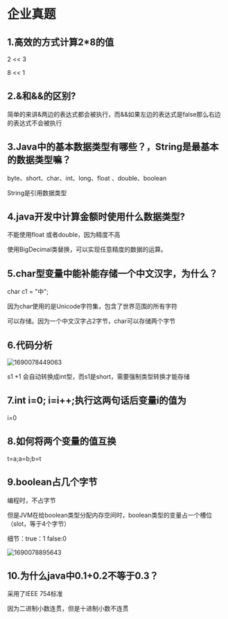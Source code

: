 # 企业真题

## 1.高效的方式计算2*8的值

 2 << 3 

8 << 1



## 2.&和&&的区别?

简单的来讲&两边的表达式都会被执行，而&&如果左边的表达式是false那么右边的表达式不会被执行



## 3.Java中的基本数据类型有哪些？，String是最基本的数据类型嘛？

byte、short、char、int、long、float 、double、boolean

String是引用数据类型



## 4.java开发中计算金额时使用什么数据类型?

不能使用float 或者double，因为精度不高

使用BigDecimal类替换，可以实现任意精度的数据的运算。



## 5.char型变量中能补能存储一个中文汉字，为什么？

char c1 = "中";

因为char使用的是Unicode字符集，包含了世界范围的所有字符

可以存储。因为一个中文汉字占2字节，char可以存储两个字节



## 6.代码分析

![1690078449063](C:\Users\25220\AppData\Roaming\Typora\typora-user-images\1690078449063.png)

s1 +1 会自动转换成int型，而s1是short，需要强制类型转换才能存储



## 7.int i=0; i=i++;执行这两句话后变量i的值为

i=0



## 8.如何将两个变量的值互换

t=a;a=b;b=t



## 9.boolean占几个字节

编程时，不占字节

但是JVM在给boolean类型分配内存空间时，boolean类型的变量占一个槽位（slot，等于4个字节）

细节：true：1  false:0

![1690078895643](C:\Users\25220\AppData\Roaming\Typora\typora-user-images\1690078895643.png)



## 10.为什么java中0.1+0.2不等于0.3？

采用了IEEE 754标准

因为二进制小数连贯，但是十进制小数不连贯











































